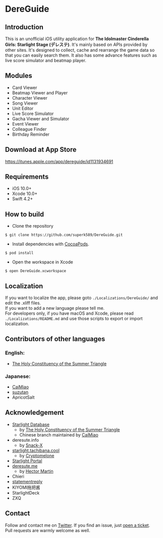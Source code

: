 # DereGuide

## Introduction
This is an unofficial iOS utility application for **The Idolmaster Cinderella Girls: Starlight Stage (デレステ)**. It's mainly based on APIs provided by other sites. It's designed to collect, cache and rearrange the game data so that you can easily search them. It also has some advance features such as live score simulator and beatmap player.

## Modules
* Card Viewer
* Beatmap Viewer and Player
* Character Viewer
* Song Viewer
* Unit Editor
* Live Score Simulator
* Gacha Viewer and Simulator
* Event Viewer
* Colleague Finder
* Birthday Reminder

## Download at App Store
<https://itunes.apple.com/app/dereguide/id1131934691>

## Requirements
* iOS 10.0+
* Xcode 10.0+
* Swift 4.2+

## How to build
* Clone the repository
```
$ git clone https://github.com/superk589/DereGuide.git
```
* Install dependencies with [CocoaPods](https://cocoapods.org).
```
$ pod install
```
* Open the workspace in Xcode
```
$ open DereGuide.xcworkspace
```

## Localization
If you want to localize the app, please goto `./Localizations/DereGuide/` and edit the .xliff files.  
If you want to add a new language please tell me.  
For developers only, if you have macOS and Xcode, please read `./Localizations/README.md` and use those scripts to export or import localization.

## Contributors of other languages
### English:
* [The Holy Constituency of the Summer Triangle](https://github.com/summertriangle-dev)

### Japanese:
* [CaiMiao](https://github.com/CaiMiao)
* [suzutan](https://github.com/suzutan)
* ApricotSalt

## Acknowledgement

* [Starlight Database](https://starlight.kirara.ca)
    * by [The Holy Constituency of the Summer Triangle](https://github.com/summertriangle-dev)
    * Chinese branch maintained by [CaiMiao](https://github.com/CaiMiao)
* deresute.info
    * by [Snack-X](https://github.com/Snack-X)
* [starlight.tachibana.cool](https://starlight.tachibana.cool)
    * by [Cryptomelone](https://github.com/Cryptomelone)
* [Starlight Portal](https://portal.starlightstage.jp)
* [deresute.me](https://deresute.me)
    * by [Hector Martin](https://github.com/marcan)
* Chieri
* [statementreply](https://github.com/statementreply)
* KIYOMI拖把酱
* StarlightDeck
* ZXQ

## Contact
Follow and contact me on [Twitter](https://twitter.com/superk64). If you find an issue, just [open a ticket](https://github.com/superk589/DereGuide/issues/new). Pull requests are warmly welcome as well.
